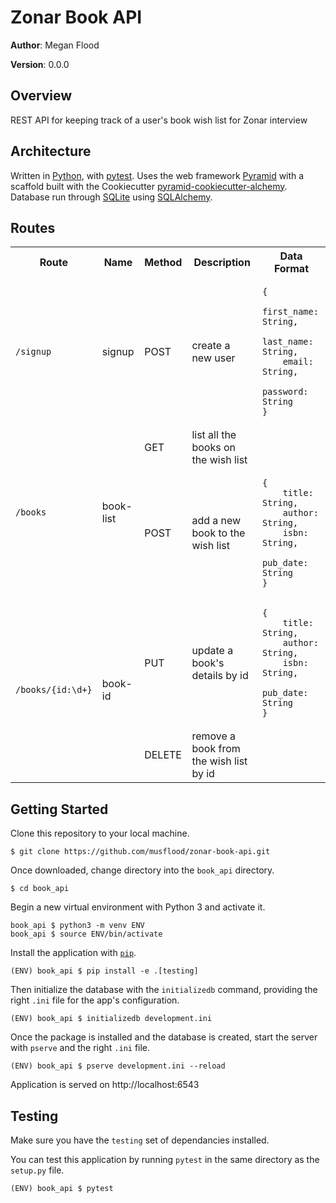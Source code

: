 # Zonar Book API

**Author**: Megan Flood

**Version**: 0.0.0

## Overview
REST API for keeping track of a user's book wish list for Zonar interview

## Architecture
Written in [Python](https://www.python.org/), with [pytest](https://docs.pytest.org/en/latest/). Uses the web framework [Pyramid](https://trypyramid.com/) with a scaffold built with the Cookiecutter [pyramid-cookiecutter-alchemy](https://github.com/Pylons/pyramid-cookiecutter-alchemy). Database run through [SQLite](https://sqlite.org/index.html) using [SQLAlchemy](http://www.sqlalchemy.org/).

## Routes

<table>
    <tr>
        <th>Route</th>
        <th>Name</th>
        <th>Method</th>
        <th>Description</th>
        <th>Data Format</th>
    </tr>
    <tr>
        <td><code>/signup</code></td>
        <td>signup</td>
        <td>POST</td>
        <td>create a new user</td>
        <td><pre>
<code>{
    first_name: String,
    last_name: String,
    email: String,
    password: String
}</code></pre></td>
    </tr>
    <tr>
        <td rowspan="2"><code>/books</code></td>
        <td rowspan="2">book-list</td>
        <td>GET</td>
        <td>list all the books on the wish list</td>
        <td></td>
    </tr>
    <tr>
        <td>POST</td>
        <td>add a new book to the wish list</td>
        <td><pre>
<code>{
    title: String,
    author: String,
    isbn: String,
    pub_date: String
}</code></pre></td>
    </tr>
    <tr>
        <td rowspan="2"><code>/books/{id:\d+}</code></td>
        <td rowspan="2">book-id</td>
        <td>PUT</td>
        <td>update a book's details by id</td>
        <td><pre>
<code>{
    title: String,
    author: String,
    isbn: String,
    pub_date: String
}</code></pre></td>
    </tr>
    <tr>
        <td>DELETE</td>
        <td>remove a book from the wish list by id</td>
        <td></td>
    </tr>

</table>

## Getting Started

Clone this repository to your local machine.
```
$ git clone https://github.com/musflood/zonar-book-api.git
```

Once downloaded, change directory into the `book_api` directory.
```
$ cd book_api
```

Begin a new virtual environment with Python 3 and activate it.
```
book_api $ python3 -m venv ENV
book_api $ source ENV/bin/activate
```

Install the application with [`pip`](https://pip.pypa.io/en/stable/installing/).
```
(ENV) book_api $ pip install -e .[testing]
```

Then initialize the database with the `initializedb` command, providing the right `.ini` file for the app's configuration.
```
(ENV) book_api $ initializedb development.ini
```

Once the package is installed and the database is created, start the server with `pserve` and the right `.ini` file.
```
(ENV) book_api $ pserve development.ini --reload
```

Application is served on http://localhost:6543

## Testing
Make sure you have the `testing` set of dependancies installed.

You can test this application by running `pytest` in the same directory as the `setup.py` file.
```
(ENV) book_api $ pytest
```

